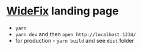 # [WideFix](https://widefix.com) landing page

- `yarn`
- `yarn dev` and then `open http://localhost:1234/`
- for production - `yarn build` and see `dist` folder
